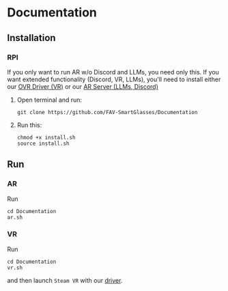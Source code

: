 # Documentation

## Installation
### RPI
If you only want to run AR w/o Discord and LLMs, you need only this. If you want extended functionality (Discord, VR, LLMs), you'll need to install either our [OVR Driver (VR)](https://github.com/FAV-SmartGlasses/Optiforge-VR-Driver) or our [AR Server (LLMs, Discord)](https://github.com/FAV-SmartGlasses/Discord)

1. Open terminal and run:  
    ```
    git clone https://github.com/FAV-SmartGlasses/Documentation
   ```
2. Run this:
    ```
    chmod +x install.sh
    source install.sh
    ```

## Run

### AR
Run 

```
cd Documentation
ar.sh
```

### VR
Run 
```
cd Documentation
vr.sh
``` 
and then launch `Steam VR` with our [driver](https://github.com/FAV-SmartGlasses/Optiforge-VR-Driver).